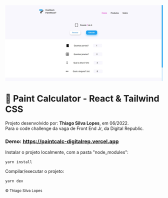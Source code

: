 <!-- -->
<div align="center">
<img src="./public/app.jpg" align="center">
</div>

# 🎨 Paint Calculator - React & Tailwind CSS

<p>Projeto desenvolvido por: <strong>Thiago Silva Lopes</strong>, em 06/2022.<br/>
Para o code challenge da vaga de Front End Jr, da Digital Republic.</p>

### Demo: https://paintcalc-digitalrep.vercel.app

<p> Instalar o projeto localmente, com a pasta "node_modules": </p>

```
yarn install
```

<p> Compilar/executar o projeto: </p>

```
yarn dev
```

<!--
<p>⚠ Esse projeto possui um API separada do aplicativo❗❗❗ Sendo assim, caso queira rodar esse app localmente, clone a API no repositório: <br/>
https://example.com
</p>

<p align="center">(E mude a 'baseURL' em 'src/api/axios.js') </p> -->

<small>© Thiago Silva Lopes </small>
